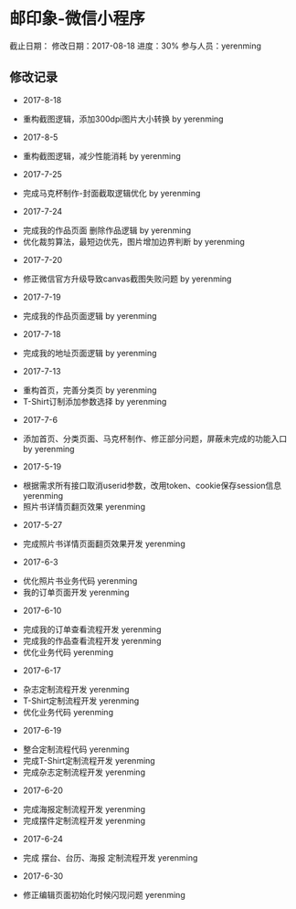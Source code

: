 # 邮印象-微信小程序
截止日期：
修改日期：2017-08-18
进度：30% 
参与人员：yerenming

## 修改记录
- 2017-8-18
* 重构截图逻辑，添加300dpi图片大小转换 by yerenming

- 2017-8-5
* 重构截图逻辑，减少性能消耗 by yerenming

- 2017-7-25
* 完成马克杯制作-封面截取逻辑优化 by yerenming

- 2017-7-24
* 完成我的作品页面 删除作品逻辑 by yerenming
* 优化裁剪算法，最短边优先，图片增加边界判断 by yerenming

- 2017-7-20
* 修正微信官方升级导致canvas截图失败问题 by yerenming

- 2017-7-19
* 完成我的作品页面逻辑 by yerenming

- 2017-7-18
* 完成我的地址页面逻辑 by yerenming

- 2017-7-13
* 重构首页，完善分类页 by yerenming
* T-Shirt订制添加参数选择 by yerenming

- 2017-7-6
* 添加首页、分类页面、马克杯制作、修正部分问题，屏蔽未完成的功能入口 by yerenming

- 2017-5-19
* 根据需求所有接口取消userid参数，改用token、cookie保存session信息 yerenming
* 照片书详情页翻页效果 yerenming

- 2017-5-27
* 完成照片书详情页面翻页效果开发 yerenming


- 2017-6-3
* 优化照片书业务代码 yerenming
* 我的订单页面开发 yerenming

- 2017-6-10
* 完成我的订单查看流程开发 yerenming
* 完成我的作品查看流程开发 yerenming
* 优化业务代码 yerenming

- 2017-6-17
* 杂志定制流程开发 yerenming
* T-Shirt定制流程开发 yerenming
* 优化业务代码 yerenming

- 2017-6-19
* 整合定制流程代码 yerenming
* 完成T-Shirt定制流程开发 yerenming
* 完成杂志定制流程开发 yerenming

- 2017-6-20
* 完成海报定制流程开发 yerenming
* 完成摆件定制流程开发 yerenming

- 2017-6-24
* 完成 摆台、台历、海报 定制流程开发 yerenming

- 2017-6-30
* 修正编辑页面初始化时候闪现问题 yerenming
